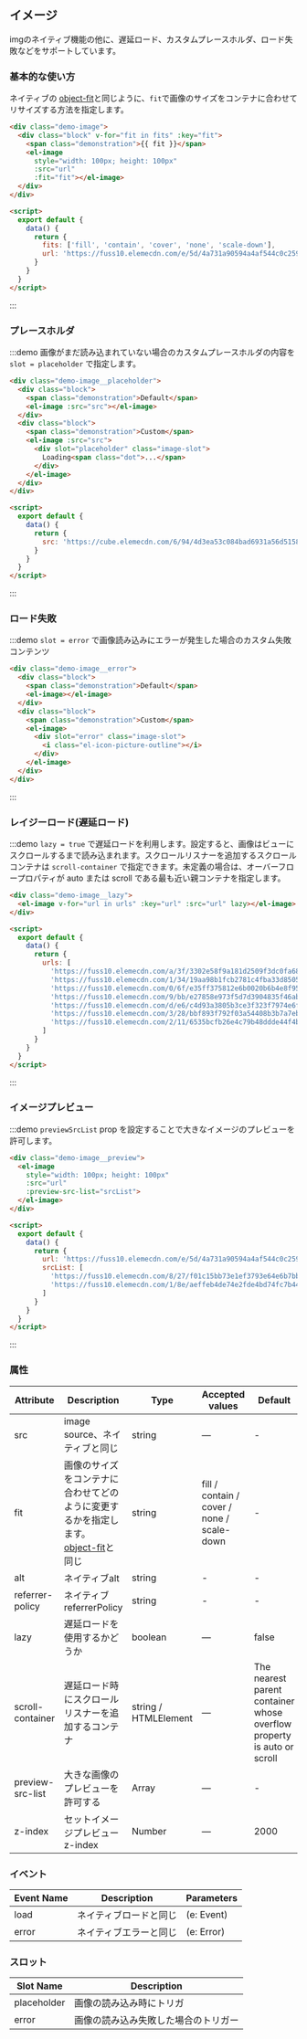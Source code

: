 ## イメージ
imgのネイティブ機能の他に、遅延ロード、カスタムプレースホルダ、ロード失敗などをサポートしています。

### 基本的な使い方

ネイティブの [object-fit](https://developer.mozilla.org/en-US/docs/Web/CSS/object-fit)と同じように、`fit`で画像のサイズをコンテナに合わせてリサイズする方法を指定します。
```html
<div class="demo-image">
  <div class="block" v-for="fit in fits" :key="fit">
    <span class="demonstration">{{ fit }}</span>
    <el-image
      style="width: 100px; height: 100px"
      :src="url"
      :fit="fit"></el-image>
  </div>
</div>

<script>
  export default {
    data() {
      return {
        fits: ['fill', 'contain', 'cover', 'none', 'scale-down'],
        url: 'https://fuss10.elemecdn.com/e/5d/4a731a90594a4af544c0c25941171jpeg.jpeg'
      }
    }
  }
</script>
```
:::

### プレースホルダ

:::demo 画像がまだ読み込まれていない場合のカスタムプレースホルダの内容を `slot = placeholder` で指定します。
```html
<div class="demo-image__placeholder">
  <div class="block">
    <span class="demonstration">Default</span>
    <el-image :src="src"></el-image>
  </div>
  <div class="block">
    <span class="demonstration">Custom</span>
    <el-image :src="src">
      <div slot="placeholder" class="image-slot">
        Loading<span class="dot">...</span>
      </div>
    </el-image>
  </div>
</div>

<script>
  export default {
    data() {
      return {
        src: 'https://cube.elemecdn.com/6/94/4d3ea53c084bad6931a56d5158a48jpeg.jpeg'
      }
    }
  }
</script>
```
:::

### ロード失敗

:::demo `slot = error` で画像読み込みにエラーが発生した場合のカスタム失敗コンテンツ
```html
<div class="demo-image__error">
  <div class="block">
    <span class="demonstration">Default</span>
    <el-image></el-image>
  </div>
  <div class="block">
    <span class="demonstration">Custom</span>
    <el-image>
      <div slot="error" class="image-slot">
        <i class="el-icon-picture-outline"></i>
      </div>
    </el-image>
  </div>
</div>
```
:::

### レイジーロード(遅延ロード)

:::demo `lazy = true` で遅延ロードを利用します。設定すると、画像はビューにスクロールするまで読み込まれます。スクロールリスナーを追加するスクロールコンテナは `scroll-container` で指定できます。未定義の場合は、オーバーフロープロパティが auto または scroll である最も近い親コンテナを指定します。
```html
<div class="demo-image__lazy">
  <el-image v-for="url in urls" :key="url" :src="url" lazy></el-image>
</div>

<script>
  export default {
    data() {
      return {
        urls: [
          'https://fuss10.elemecdn.com/a/3f/3302e58f9a181d2509f3dc0fa68b0jpeg.jpeg',
          'https://fuss10.elemecdn.com/1/34/19aa98b1fcb2781c4fba33d850549jpeg.jpeg',
          'https://fuss10.elemecdn.com/0/6f/e35ff375812e6b0020b6b4e8f9583jpeg.jpeg',
          'https://fuss10.elemecdn.com/9/bb/e27858e973f5d7d3904835f46abbdjpeg.jpeg',
          'https://fuss10.elemecdn.com/d/e6/c4d93a3805b3ce3f323f7974e6f78jpeg.jpeg',
          'https://fuss10.elemecdn.com/3/28/bbf893f792f03a54408b3b7a7ebf0jpeg.jpeg',
          'https://fuss10.elemecdn.com/2/11/6535bcfb26e4c79b48ddde44f4b6fjpeg.jpeg'
        ]
      }
    }
  }
</script>
```
:::

### イメージプレビュー

:::demo `previewSrcList` prop を設定することで大きなイメージのプレビューを許可します。
```html
<div class="demo-image__preview">
  <el-image 
    style="width: 100px; height: 100px"
    :src="url" 
    :preview-src-list="srcList">
  </el-image>
</div>

<script>
  export default {
    data() {
      return {
        url: 'https://fuss10.elemecdn.com/e/5d/4a731a90594a4af544c0c25941171jpeg.jpeg',
        srcList: [
          'https://fuss10.elemecdn.com/8/27/f01c15bb73e1ef3793e64e6b7bbccjpeg.jpeg',
          'https://fuss10.elemecdn.com/1/8e/aeffeb4de74e2fde4bd74fc7b4486jpeg.jpeg'
        ]
      }
    }
  }
</script>
```
:::

### 属性
| Attribute | Description | Type  | Accepted values | Default   |
|---------- |-------- |---------- |-------------  |-------- |
| src | image source、ネイティブと同じ | string | — | - |
| fit | 画像のサイズをコンテナに合わせてどのように変更するかを指定します。[object-fit](https://developer.mozilla.org/en-US/docs/Web/CSS/object-fit)と同じ | string | fill / contain / cover / none / scale-down | - |
| alt | ネイティブalt | string | - | - |
| referrer-policy | ネイティブreferrerPolicy | string | - | - |
| lazy | 遅延ロードを使用するかどうか | boolean | — | false |
| scroll-container | 遅延ロード時にスクロールリスナーを追加するコンテナ | string / HTMLElement | — | The nearest parent container whose overflow property is auto or scroll |
| preview-src-list | 大きな画像のプレビューを許可する | Array | — | - |
| z-index | セットイメージプレビュー z-index | Number | — | 2000 |

### イベント
| Event Name | Description | Parameters |
|---------- |-------- |---------- |
| load | ネイティブロードと同じ | (e: Event) |
| error | ネイティブエラーと同じ | (e: Error) |

### スロット
| Slot Name | Description |
|---------|-------------|
| placeholder | 画像の読み込み時にトリガ |
| error | 画像の読み込み失敗した場合のトリガー |


